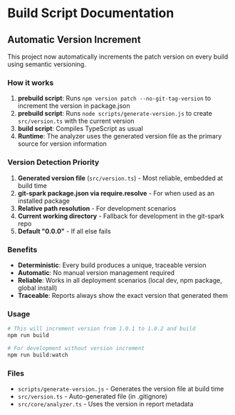 # Build Script Documentation

## Automatic Version Increment

This project now automatically increments the patch version on every build using semantic versioning.

### How it works

1. **prebuild script**: Runs `npm version patch --no-git-tag-version` to increment the version in package.json
2. **prebuild script**: Runs `node scripts/generate-version.js` to create `src/version.ts` with the current version
3. **build script**: Compiles TypeScript as usual
4. **Runtime**: The analyzer uses the generated version file as the primary source for version information

### Version Detection Priority

1. **Generated version file** (`src/version.ts`) - Most reliable, embedded at build time
2. **git-spark package.json via require.resolve** - For when used as an installed package
3. **Relative path resolution** - For development scenarios
4. **Current working directory** - Fallback for development in the git-spark repo
5. **Default "0.0.0"** - If all else fails

### Benefits

- **Deterministic**: Every build produces a unique, traceable version
- **Automatic**: No manual version management required
- **Reliable**: Works in all deployment scenarios (local dev, npm package, global install)
- **Traceable**: Reports always show the exact version that generated them

### Usage

```bash
# This will increment version from 1.0.1 to 1.0.2 and build
npm run build

# For development without version increment
npm run build:watch
```

### Files

- `scripts/generate-version.js` - Generates the version file at build time
- `src/version.ts` - Auto-generated file (in .gitignore)
- `src/core/analyzer.ts` - Uses the version in report metadata
